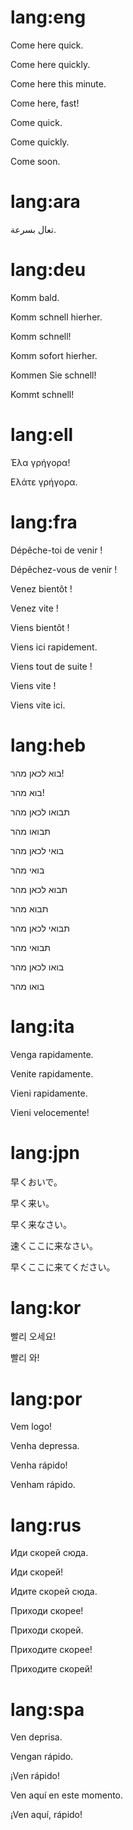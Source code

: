 # lang:eng

Come here quick.

Come here quickly.

Come here this minute.

Come here, fast!

Come quick.

Come quickly.

Come soon.

# lang:ara

تعال بسرعة.

# lang:deu

Komm bald.

Komm schnell hierher.

Komm schnell!

Komm sofort hierher.

Kommen Sie schnell!

Kommt schnell!

# lang:ell

Έλα γρήγορα!

Ελάτε γρήγορα.

# lang:fra

Dépêche-toi de venir !

Dépêchez-vous de venir !

Venez bientôt !

Venez vite !

Viens bientôt !

Viens ici rapidement.

Viens tout de suite !

Viens vite !

Viens vite ici.

# lang:heb

בוא לכאן מהר!

בוא מהר!

תבואו לכאן מהר

תבואו מהר

בואי לכאן מהר

בואי מהר

תבוא לכאן מהר

תבוא מהר

תבואי לכאן מהר

תבואי מהר

בואו לכאן מהר

בואו מהר

# lang:ita

Venga rapidamente.

Venite rapidamente.

Vieni rapidamente.

Vieni velocemente!

# lang:jpn

早くおいで。

早く来い。

早く来なさい。

速くここに来なさい。

早くここに来てください。

# lang:kor

빨리 오세요!

빨리 와!

# lang:por

Vem logo!

Venha depressa.

Venha rápido!

Venham rápido.

# lang:rus

Иди скорей сюда.

Иди скорей!

Идите скорей сюда.

Приходи скорее!

Приходи скорей.

Приходите скорее!

Приходите скорей!

# lang:spa

Ven deprisa.

Vengan rápido.

¡Ven rápido!

Ven aquí en este momento.

¡Ven aquí, rápido!
